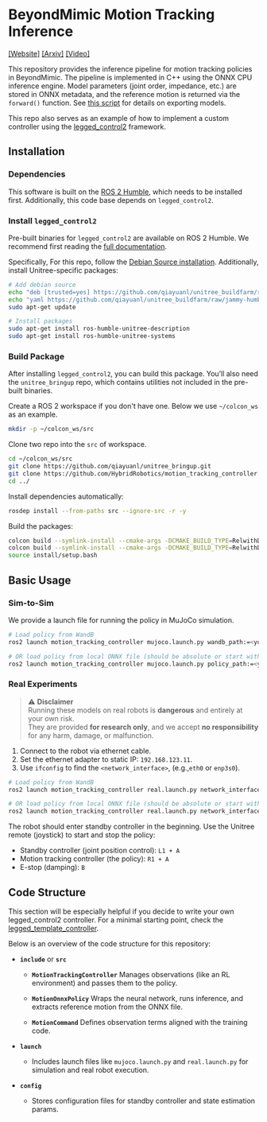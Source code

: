 # BeyondMimic Motion Tracking Inference

[[Website]](https://beyondmimic.github.io/)
[[Arxiv]](https://arxiv.org/abs/2508.08241)
[[Video]](https://youtu.be/RS_MtKVIAzY)

This repository provides the inference pipeline for motion tracking policies in BeyondMimic. The pipeline is implemented
in C++ using the ONNX CPU inference engine. Model parameters (joint order, impedance, etc.)
are stored in ONNX metadata, and the reference motion is returned via the `forward()` function.
See [this script](https://github.com/HybridRobotics/whole_body_tracking/blob/main/source/whole_body_tracking/whole_body_tracking/utils/exporter.py)
for details on exporting models.

This repo also serves as an example of how to implement a custom controller using the
[legged_control2](https://qiayuanl.github.io/legged_control2_doc/) framework.

## Installation

### Dependencies

This software is built on
the [ROS 2 Humble](https://docs.ros.org/en/humble/Installation/Ubuntu-Install-Debs.html#ubuntu-deb-packages), which
needs to be installed first. Additionally, this code base depends on `legged_control2`.

### Install `legged_control2`

Pre-built binaries for `legged_control2` are available on ROS 2 Humble. We recommend first reading
the [full documentation](https://qiayuanl.github.io/legged_control2_doc/overview.html).

Specifically, For this repo, follow
the [Debian Source installation](https://qiayuanl.github.io/legged_control2_doc/installation.html#debian-source-recommended).
Additionally, install Unitree-specific packages:

```bash
# Add debian source
echo "deb [trusted=yes] https://github.com/qiayuanl/unitree_buildfarm/raw/jammy-humble-amd64/ ./" | sudo tee /etc/apt/sources.list.d/qiayuanl_unitree_buildfarm.list
echo "yaml https://github.com/qiayuanl/unitree_buildfarm/raw/jammy-humble-amd64/local.yaml humble" | sudo tee /etc/ros/rosdep/sources.list.d/1-qiayuanl_unitree_buildfarm.list
sudo apt-get update
```

```bash
# Install packages
sudo apt-get install ros-humble-unitree-description
sudo apt-get install ros-humble-unitree-systems
```

### Build Package

After installing `legged_control2`, you can build this package. You’ll also need the
`unitree_bringup` repo, which contains utilities not included in the pre-built binaries.

Create a ROS 2 workspace if you don't have one. Below we use `~/colcon_ws` as an example.

```bash
mkdir -p ~/colcon_ws/src
```

Clone two repo into the `src` of workspace.

```bash
cd ~/colcon_ws/src
git clone https://github.com/qiayuanl/unitree_bringup.git
git clone https://github.com/HybridRobotics/motion_tracking_controller.git
cd ../
```

Install dependencies automatically:

```bash
rosdep install --from-paths src --ignore-src -r -y
```

Build the packages:

```bash
colcon build --symlink-install --cmake-args -DCMAKE_BUILD_TYPE=RelwithDebInfo --packages-up-to unitree_bringup
colcon build --symlink-install --cmake-args -DCMAKE_BUILD_TYPE=RelwithDebInfo --packages-up-to motion_tracking_controller
source install/setup.bash
```

## Basic Usage

### Sim-to-Sim

We provide a launch file for running the policy in MuJoCo simulation.

```bash
# Load policy from WandB
ros2 launch motion_tracking_controller mujoco.launch.py wandb_path:=<your_wandb_run_path>
```

```bash
# OR load policy from local ONNX file (should be absolute or start with `~`)
ros2 launch motion_tracking_controller mujoco.launch.py policy_path:=<your_onnx_file_path>
```

### Real Experiments

> ⚠️ **Disclaimer**  
> Running these models on real robots is **dangerous** and entirely at your own risk.  
> They are provided **for research only**, and we accept **no responsibility** for any harm, damage, or malfunction.

1. Connect to the robot via ethernet cable.
2. Set the ethernet adapter to static IP: `192.168.123.11`.
3. Use `ifconfig` to find the `<network_interface>`, (e.g.,`eth0` or `enp3s0`).

```bash
# Load policy from WandB
ros2 launch motion_tracking_controller real.launch.py network_interface:=<network_interface> wandb_path:=<your_wandb_run_path>
```

```bash
# OR load policy from local ONNX file (should be absolute or start with `~`)
ros2 launch motion_tracking_controller real.launch.py network_interface:=<network_interface> policy_path:=<your_onnx_file_name>.onnx
```

The robot should enter standby controller in the beginning.
Use the Unitree remote (joystick) to start and stop the policy:

- Standby controller (joint position control): `L1 + A`
- Motion tracking controller (the policy): `R1 + A`
- E-stop (damping): `B`

## Code Structure

This section will be especially helpful if you decide to write your own legged_control2 controller.
For a minimal starting point, check
the [legged_template_controller](https://github.com/qiayuanl/legged_template_controller).

Below is an overview of the code structure for this repository:

- **`include`** or **`src`**
    - **`MotionTrackingController`** Manages observations (like an RL environment) and passes them to the policy.

    - **`MotionOnnxPolicy`** Wraps the neural network, runs inference, and extracts reference motion from the ONNX file.

    - **`MotionCommand`** Defines observation terms aligned with the training code.


- **`launch`**
    - Includes launch files like `mujoco.launch.py` and `real.launch.py` for simulation and real robot execution.
- **`config`**
    - Stores configuration files for standby controller and state estimation params.

